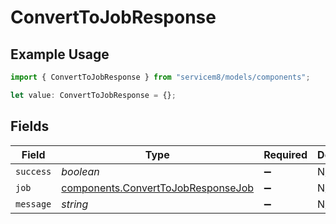 # ConvertToJobResponse

## Example Usage

```typescript
import { ConvertToJobResponse } from "servicem8/models/components";

let value: ConvertToJobResponse = {};
```

## Fields

| Field                                                                                    | Type                                                                                     | Required                                                                                 | Description                                                                              |
| ---------------------------------------------------------------------------------------- | ---------------------------------------------------------------------------------------- | ---------------------------------------------------------------------------------------- | ---------------------------------------------------------------------------------------- |
| `success`                                                                                | *boolean*                                                                                | :heavy_minus_sign:                                                                       | N/A                                                                                      |
| `job`                                                                                    | [components.ConvertToJobResponseJob](../../models/components/converttojobresponsejob.md) | :heavy_minus_sign:                                                                       | N/A                                                                                      |
| `message`                                                                                | *string*                                                                                 | :heavy_minus_sign:                                                                       | N/A                                                                                      |